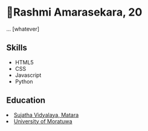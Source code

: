 <html>
<body>
  <h1>👋Rashmi Amarasekara, 20</h1>
  <p>... [whatever]</p>
  <h2>Skills</h2>
  <ul>
    <li>HTML5</li>
    <li>CSS</li>
    <li>Javascript</li>
    <li>Python</li>
  </ul>
  <h2>Education</h2>
  <u>
    <li>Sujatha Vidyalaya, Matara</li>
    <li>University of Moratuwa</li>
  </u>
  
                   
</body>
  
</html>
<!---
rash-004/rash-004 is a ✨ special ✨ repository because its `README.md` (this file) appears on your GitHub profile.
You can click the Preview link to take a look at your changes.
--->
